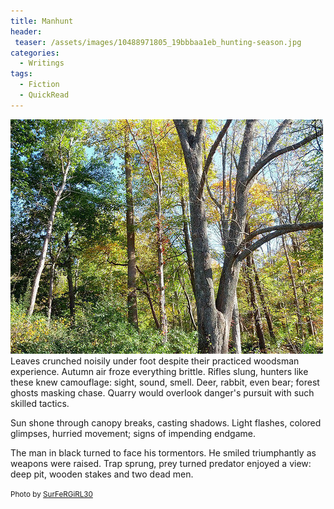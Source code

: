 ```yaml
---
title: Manhunt
header:
 teaser: /assets/images/10488971805_19bbbaa1eb_hunting-season.jpg
categories:
  - Writings
tags:
  - Fiction
  - QuickRead
---
```

<img src="/assets/images/10488971805_19bbbaa1eb_hunting-season.jpg">Leaves crunched noisily under foot despite their practiced woodsman experience. Autumn air froze everything brittle. Rifles slung, hunters like these knew camouflage: sight, sound, smell. Deer, rabbit, even bear; forest ghosts masking chase. Quarry would overlook danger's pursuit with such skilled tactics.

Sun shone through canopy breaks, casting shadows. Light flashes, colored glimpses, hurried movement; signs of impending endgame.

The man in black turned to face his tormentors. He smiled triumphantly as weapons were raised. Trap sprung, prey turned predator enjoyed a view: deep pit, wooden stakes and two dead men.

<small>Photo by <a href="http://www.flickr.com/photos/33143245@N02/10488971805">SurFeRGiRL30</a></small>